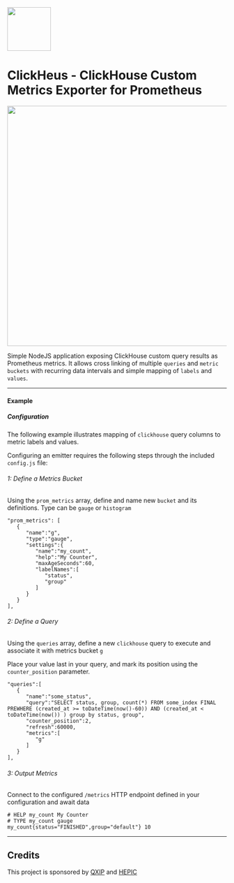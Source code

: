 <img src="https://avatars2.githubusercontent.com/u/27866033?s=200&v=4" width=100>

#  ClickHeus - ClickHouse Custom Metrics Exporter for Prometheus
<img src=https://user-images.githubusercontent.com/1423657/62568240-0e389700-b88d-11e9-8e7d-16d84be08ae9.png width=550>

Simple NodeJS application exposing ClickHouse custom query results as Prometheus metrics. It allows cross linking of multiple `queries` and `metric buckets` with recurring data intervals and simple mapping of `labels` and `values`.


-------------

#### Example

##### Configuration
The following example illustrates mapping of `clickhouse` query columns to metric labels and values.

Configuring an emitter requires the following steps through the included `config.js` file:

###### 1: Define a Metrics Bucket
Using the `prom_metrics` array, define and name new `bucket` and its definitions. Type can be `gauge` or `histogram`
```
"prom_metrics": [
   {
      "name":"g",
      "type":"gauge",
      "settings":{
         "name":"my_count",
         "help":"My Counter",
         "maxAgeSeconds":60,
         "labelNames":[
            "status",
            "group"
         ]
      }
   }
],

```

###### 2: Define a Query
Using the `queries` array, define a new `clickhouse` query to execute and associate it with metrics bucket `g`

Place your value last in your query, and mark its position using the `counter_position` parameter.
```
"queries":[
   {
      "name":"some_status",
      "query":"SELECT status, group, count(*) FROM some_index FINAL PREWHERE (created_at >= toDateTime(now()-60)) AND (created_at < toDateTime(now()) ) group by status, group",
      "counter_position":2,
      "refresh":60000,
      "metrics":[
         "g"
      ]
   }
],
```

###### 3: Output Metrics
Connect to the configured `/metrics` HTTP endpoint defined in your configuration and await data
```
# HELP my_count My Counter
# TYPE my_count gauge
my_count{status="FINISHED",group="default"} 10
```


---------

## Credits
This project is sponsored by [QXIP](https://github.com/qxip) and [HEPIC](http://hepic.tel)
